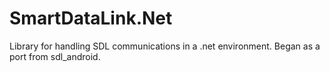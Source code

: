 # SmartDataLink.Net
Library for handling SDL communications in a .net environment. Began as a port from sdl_android.
